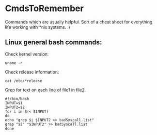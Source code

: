 # CmdsToRemember
Commands which are usually helpful. Sort of a cheat sheet for everything life working with *nix systems. :)

## Linux general bash commands:
Check kernel version:
```
uname -r
```

Check release information:
```
cat /etc/*release
```

Grep for text on each line of file1 in file2.
```
#!/bin/bash
INPUT=$1
INPUT2=$2
for i in $(< $INPUT)
do
echo "grep $i $INPUT2 >> badSyscall.list"
grep "$i" "$INPUT2" >> badSyscall.list
done
```
